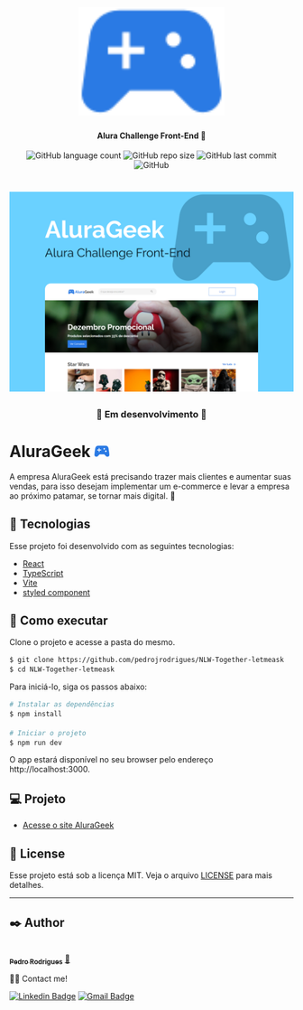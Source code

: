 <h1 align="center">
    <br>
    <img src="./src/assets/logo-header.svg" width="260px" alt="logo alurageek">
</h1>

<h4 align="center">
    Alura Challenge Front-End 🤿
</h4>

<p align="center">
    <img alt="GitHub language count" src="https://img.shields.io/github/languages/count/pejamp/NLW-Together-letmeask?color=%23e559f9&style=for-the-badge&labelColor=835afd">
    <img alt="GitHub repo size" src="https://img.shields.io/github/repo-size/pejamp/NLW-Together-letmeask?color=%23e559f9&style=for-the-badge&labelColor=835afd">
    <img alt="GitHub last commit" src="https://img.shields.io/github/last-commit/pejamp/NLW-Together-letmeask?color=%23e559f9&style=for-the-badge&labelColor=835afd">
    <img alt="GitHub" src="https://img.shields.io/github/license/pejamp/NLW-Together-letmeask?color=%23e559f9&style=for-the-badge&labelColor=835afd">
</p>

<h1 align="center">
    <img alt="AluraGeek" src="./src/assets/Capa.png" />
</h1>

<h3 align="center">
    🚧 Em desenvolvimento 🚧
</h3>

# AluraGeek <img src="./src/assets/logo-header.svg" width="28" alt="logo icon">
A empresa AluraGeek está precisando trazer mais clientes e aumentar suas vendas, para isso desejam implementar um e-commerce e levar a empresa ao próximo patamar, se tornar mais digital. 🚀

## 🧪 Tecnologias

Esse projeto foi desenvolvido com as seguintes tecnologias:

- [React](https://reactjs.org)
- [TypeScript](https://www.typescriptlang.org/)
- [Vite](https://vitejs.dev/)
- [styled component](https://styled-components.com/)

## 🚀 Como executar

Clone o projeto e acesse a pasta do mesmo.

```bash
$ git clone https://github.com/pedrojrodrigues/NLW-Together-letmeask
$ cd NLW-Together-letmeask
```

Para iniciá-lo, siga os passos abaixo:
```bash
# Instalar as dependências
$ npm install

# Iniciar o projeto
$ npm run dev
```
O app estará disponível no seu browser pelo endereço http://localhost:3000.

## 💻 Projeto
- [Acesse o site AluraGeek]()

## 📝 License

Esse projeto está sob a licença MIT. Veja o arquivo [LICENSE](LICENSE.md) para mais detalhes.

---

## ✒️ Author

<a href="https://github.com/pejamp">
 <img style="border-radius: 50%;" src="https://avatars.githubusercontent.com/u/53826489?s=460&u=834aa9912aaaa1464d4635cb9fa7767c64a6e9b3&v=4" width="100px;" alt=""/>
 <br />
 <sub><b>Pedro Rodrigues</b></sub></a> <a href="https://github.com/pejamp">🚀</a>
 <br />

👋🏽 Contact me!

[![Linkedin Badge](https://img.shields.io/badge/-Pedro-blue?style=flat-square&logo=Linkedin&logoColor=white&link=https://www.linkedin.com/in/pedro-j%C3%A2nio-rodrigues-abreu-3a3647176/)](https://www.linkedin.com/in/pedro-j%C3%A2nio-rodrigues-abreu-3a3647176/) 
[![Gmail Badge](https://img.shields.io/badge/-pedro.roguea@gmail.com-c14438?style=flat-square&logo=Gmail&logoColor=white&link=mailto:pedro.roguea@gmail.com)](mailto:pedro.roguea@gmail.com)